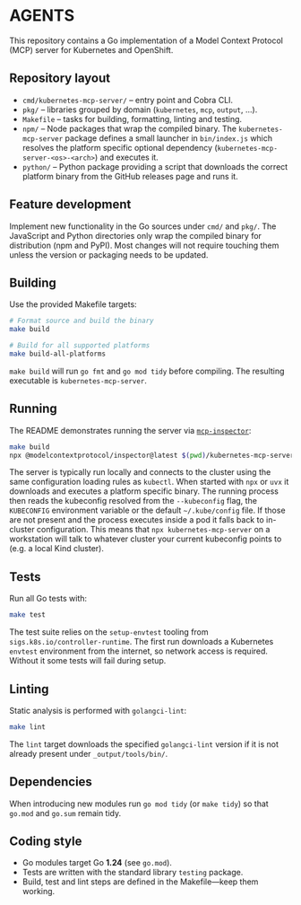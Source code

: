 # AGENTS

This repository contains a Go implementation of a Model Context Protocol (MCP)
server for Kubernetes and OpenShift.

## Repository layout

- `cmd/kubernetes-mcp-server/` – entry point and Cobra CLI.
- `pkg/` – libraries grouped by domain (`kubernetes`, `mcp`, `output`, …).
- `Makefile` – tasks for building, formatting, linting and testing.
- `npm/` – Node packages that wrap the compiled binary. The `kubernetes-mcp-server` package
  defines a small launcher in `bin/index.js` which resolves the platform specific
  optional dependency (`kubernetes-mcp-server-<os>-<arch>`) and executes it.
- `python/` – Python package providing a script that downloads the correct
  platform binary from the GitHub releases page and runs it.

## Feature development

Implement new functionality in the Go sources under `cmd/` and `pkg/`.
The JavaScript and Python directories only wrap the compiled binary for
distribution (npm and PyPI). Most changes will not require touching them
unless the version or packaging needs to be updated.

## Building

Use the provided Makefile targets:

```bash
# Format source and build the binary
make build

# Build for all supported platforms
make build-all-platforms
```

`make build` will run `go fmt` and `go mod tidy` before compiling. The
resulting executable is `kubernetes-mcp-server`.

## Running

The README demonstrates running the server via
[`mcp-inspector`](https://modelcontextprotocol.io/docs/tools/inspector):

```bash
make build
npx @modelcontextprotocol/inspector@latest $(pwd)/kubernetes-mcp-server
```

The server is typically run locally and connects to the cluster using the same
configuration loading rules as `kubectl`. When started with `npx` or `uvx` it
downloads and executes a platform specific binary. The running process then
reads the kubeconfig resolved from the `--kubeconfig` flag, the `KUBECONFIG`
environment variable or the default `~/.kube/config` file. If those are not
present and the process executes inside a pod it falls back to in-cluster
configuration. This means that `npx kubernetes-mcp-server` on a workstation will
talk to whatever cluster your current kubeconfig points to (e.g. a local Kind
cluster).

## Tests

Run all Go tests with:

```bash
make test
```

The test suite relies on the `setup-envtest` tooling from
`sigs.k8s.io/controller-runtime`. The first run downloads a Kubernetes
`envtest` environment from the internet, so network access is required. Without
it some tests will fail during setup.

## Linting

Static analysis is performed with `golangci-lint`:

```bash
make lint
```

The `lint` target downloads the specified `golangci-lint` version if it is not
already present under `_output/tools/bin/`.

## Dependencies

When introducing new modules run `go mod tidy` (or `make tidy`) so that
`go.mod` and `go.sum` remain tidy.

## Coding style

- Go modules target Go **1.24** (see `go.mod`).
- Tests are written with the standard library `testing` package.
- Build, test and lint steps are defined in the Makefile—keep them working.

